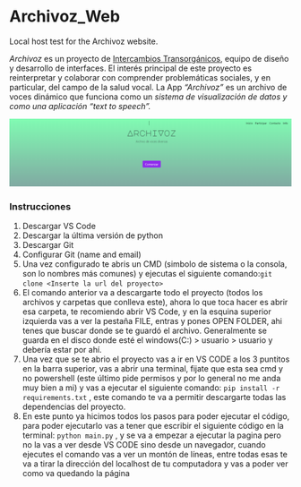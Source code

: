 # Archivoz_Web
Local host test for the Archivoz website.

_Archivoz_ es un proyecto de [Intercambios Transorgánicos](https://intercambiostransorganicos.org/), equipo de diseño y desarrollo de interfaces.
El interés principal de este proyecto es reinterpretar y colaborar con comprender problemáticas sociales, y en particular, del campo de la salud vocal.
La App _“Archivoz”_ es un archivo de voces dinámico que funciona como un _sistema de visualización de datos y como una aplicación “text to speech”._

![Intro](website\static\img\Intro_archivoz.PNG)

### Instrucciones
1. Descargar VS Code
2. Descargar la última versión de python 
3. Descargar Git
4. Configurar Git (name and email)
5. Una vez configurado te abris un CMD (simbolo de sistema o la consola, son lo nombres más comunes) y ejecutas el siguiente comando:`git clone <Inserte la url del proyecto>`
6. El comando anterior va a descargarte todo el proyecto (todos los archivos y carpetas que conlleva este), ahora lo que toca hacer es abrir esa carpeta, te recomiendo abrir VS Code, y en la esquina superior izquierda vas a ver la pestaña FILE, entras y pones OPEN FOLDER, ahi tenes que buscar donde se te guardó el archivo. Generalmente se guarda en el disco donde esté el windows(C:) > usuario > usuario y debería estar por ahí.
7. Una vez que se te abrio el proyecto vas a ir en VS CODE a los 3 puntitos en la barra superior, vas a abrir una terminal, fijate que esta sea cmd y no powershell (este último pide permisos y por lo general no me anda muy bien a mi) y vas a ejecutar el siguiente comando:  `pip install -r requirements.txt` , este comando te va a permitir descargarte todas las dependencias del proyecto.
8. En este punto ya hicimos todos los pasos para poder ejecutar el código, para poder ejecutarlo vas a tener que escribir el siguiente código en la terminal: `python main.py` , y se va a empezar a ejecutar la pagina pero no la vas a ver desde VS CODE sino desde un navegador, cuando ejecutes el comando vas a ver un montón de líneas, entre todas esas te va a tirar la dirección del localhost de tu computadora y vas a poder ver como va quedando la página
